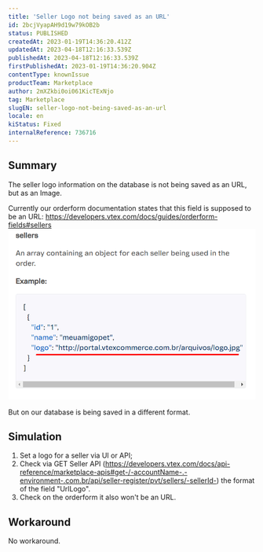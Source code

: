 ```yaml
---
title: 'Seller Logo not being saved as an URL'
id: 2bcjVyapAH9d19w79kOB2b
status: PUBLISHED
createdAt: 2023-01-19T14:36:20.412Z
updatedAt: 2023-04-18T12:16:33.539Z
publishedAt: 2023-04-18T12:16:33.539Z
firstPublishedAt: 2023-01-19T14:36:20.904Z
contentType: knownIssue
productTeam: Marketplace
author: 2mXZkbi0oi061KicTExNjo
tag: Marketplace
slugEN: seller-logo-not-being-saved-as-an-url
locale: en
kiStatus: Fixed
internalReference: 736716
---
```


## Summary



The seller logo information on the database is not being saved as an URL, but as an Image.

Currently our orderform documentation states that this field is supposed to be an URL:
https://developers.vtex.com/docs/guides/orderform-fields#sellers
 ![](https://raw.githubusercontent.com/vtexdocs/known-issues/refs/heads/main/docs/en/known-issues/Marketplace/seller-logo-not-being-saved-as-an-url_1.png)

But on our database is being saved in a different format.



##

## Simulation



1. Set a logo for a seller via UI or API;
2. Check via GET Seller API (https://developers.vtex.com/docs/api-reference/marketplace-apis#get-/-accountName-.-environment-.com.br/api/seller-register/pvt/sellers/-sellerId-) the format of the field "UrlLogo".
3. Check on the orderform it also won't be an URL.


##

## Workaround


No workaround.




